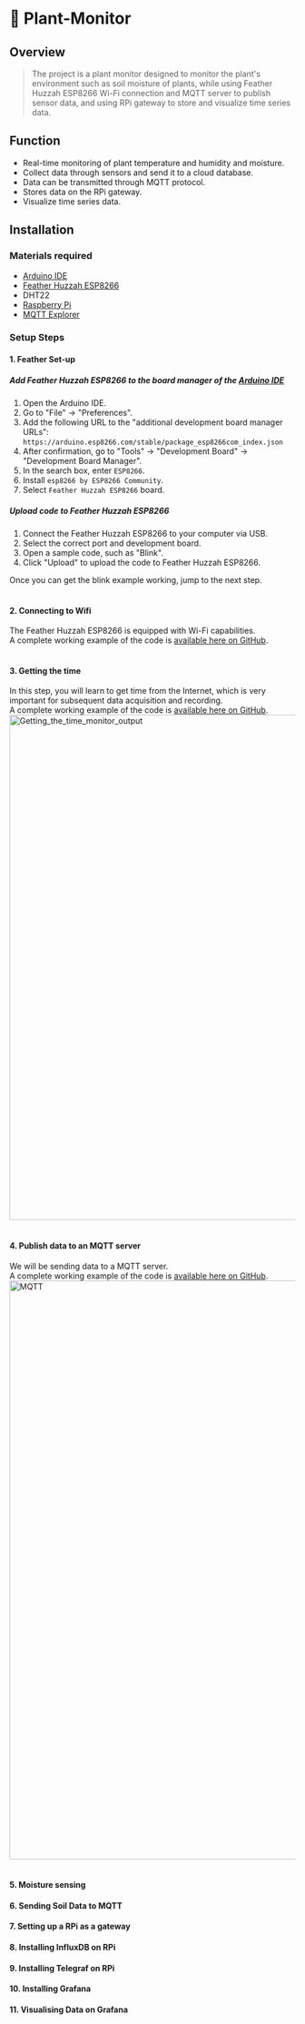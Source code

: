 # 🌳 Plant-Monitor

## Overview
>The project is a plant monitor designed to monitor the plant's environment such as soil moisture of plants, while using Feather Huzzah ESP8266 Wi-Fi connection and MQTT server to publish sensor data, and using RPi gateway to store and visualize time series data.

## Function
- Real-time monitoring of plant temperature and humidity and moisture.
- Collect data through sensors and send it to a cloud database.
- Data can be transmitted through MQTT protocol.
- Stores data on the RPi gateway.
- Visualize time series data.

## Installation
### Materials required
- [Arduino IDE](https://www.arduino.cc/en/software)
- [Feather Huzzah ESP8266](https://learn.adafruit.com/adafruit-feather-huzzah-esp8266/overview)
- DHT22
- [Raspberry Pi](https://www.raspberrypi.com/software/)
- [MQTT Explorer](https://mqtt-explorer.com/)

### Setup Steps

#### 1. **Feather Set-up**

##### Add Feather Huzzah ESP8266 to the board manager of the [Arduino IDE](https://www.arduino.cc/en/software)

  1. Open the Arduino IDE.
  2. Go to "File" -> "Preferences".
  3. Add the following URL to the "additional development board manager URLs": 
  `https://arduino.esp8266.com/stable/package_esp8266com_index.json`
  4. After confirmation, go to "Tools" -> "Development Board" -> "Development Board Manager".
  5. In the search box, enter `ESP8266`.
  6. Install `esp8266 by ESP8266 Community`.
  7. Select `Feather Huzzah ESP8266` board.

##### Upload code to Feather Huzzah ESP8266

  1. Connect the Feather Huzzah ESP8266 to your computer via USB.
  2. Select the correct port and development board.
  3. Open a sample code, such as "Blink".
  4. Click "Upload" to upload the code to Feather Huzzah ESP8266.

Once you can get the blink example working, jump to the next step.
<br>
<br>
#### 2. **Connecting to Wifi**

  The Feather Huzzah ESP8266 is equipped with Wi-Fi capabilities. <br>
  A complete working example of the code is [available here on GitHub](https://github.com/grandy0831/CE-Plant-Monitor/blob/main/Connecting_to_Wifi).
<br>
<br>

#### 3. **Getting the time**

  In this step, you will learn to get time from the Internet, which is very important for subsequent data acquisition and recording.<br>
  A complete working example of the code  is [available here on GitHub](https://github.com/grandy0831/CE-Plant-Monitor/blob/main/Getting_the_time).<br>
  <img width="890" alt="Getting_the_time_monitor_output" src="https://github.com/grandy0831/CE-Plant-Monitor/assets/140076679/9de2e704-bc97-4302-9831-8ab660412a97">
<br>
<br> 

#### 4. **Publish data to an MQTT server**
  We will be sending data to a MQTT server.<br> 
 A complete working example of the code  is [available here on GitHub](https://github.com/grandy0831/CE-Plant-Monitor/tree/main/Publish_data_to_an_MQTT_server).<br> 
 <img width="1020" alt="MQTT" src="https://github.com/grandy0831/CE-Plant-Monitor/assets/140076679/29e8fe25-3ba4-4862-8ff9-8c36f5f30eb0">
<br>
<br> 
 
#### 5. **Moisture sensing**
#### 6. **Sending Soil Data to MQTT**
#### 7. **Setting up a RPi as a gateway**
#### 8. **Installing InfluxDB on RPi**
#### 9. **Installing Telegraf on RPi**
#### 10. **Installing Grafana**
#### 11. **Visualising Data on Grafana**
